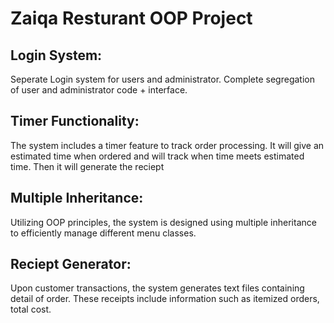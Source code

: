 # Zaiqa Resturant OOP Project
## Login System: 
Seperate Login system for users and administrator. Complete segregation of user and administrator code + interface. 

## Timer Functionality: 
The system includes a timer feature to track order processing. It will give an estimated time when ordered and will track when time meets estimated time. Then it will generate the reciept

## Multiple Inheritance: 
Utilizing OOP principles, the system is designed using multiple inheritance to efficiently manage different menu classes.

## Reciept Generator: 
Upon customer transactions, the system generates text files containing detail of order. These receipts include information such as itemized orders, total cost.
